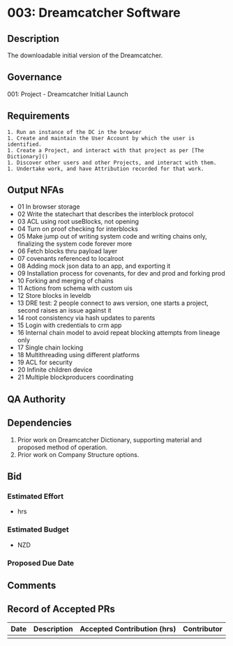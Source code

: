 # 003: Dreamcatcher Software

## Description

The downloadable initial version of the Dreamcatcher.

## Governance

001: Project - Dreamcatcher Initial Launch 

## Requirements

    1. Run an instance of the DC in the browser
    1. Create and maintain the User Account by which the user is identified.
    1. Create a Project, and interact with that project as per [The Dictionary]()
    1. Discover other users and other Projects, and interact with them.
    1. Undertake work, and have Attribution recorded for that work.

## Output NFAs

- 01 In browser storage
- 02 Write the statechart that describes the interblock protocol
- 03 ACL using root useBlocks, not opening
- 04 Turn on proof checking for interblocks
- 05 Make jump out of writing system code and writing chains only, finalizing the system code forever more
- 06 Fetch blocks thru payload layer
- 07 covenants referenced to localroot
- 08 Adding mock json data to an app, and exporting it
- 09 Installation process for covenants, for dev and prod and forking prod
- 10 Forking and merging of chains
- 11 Actions from schema with custom uis
- 12 Store blocks in leveldb
- 13 DRE test: 2 people connect to aws version, one starts a project, second raises an issue against it
- 14 root consistency via hash updates to parents
- 15 Login with credentials to crm app
- 16 Internal chain model to avoid repeat blocking attempts from lineage only
- 17 Single chain locking
- 18 Multithreading using different platforms
- 19 ACL for security
- 20 Infinite children device
- 21 Multiple blockproducers coordinating

## QA Authority

## Dependencies

1. Prior work on Dreamcatcher Dictionary, supporting material and proposed method of operation.
1. Prior work on Company Structure options.

## Bid 

### Estimated Effort

- hrs

### Estimated Budget

- NZD

### Proposed Due Date

## Comments 

## Record of Accepted PRs

| Date      | Description | Accepted Contribution (hrs) | Contributor |
| ----------- | ----------- | ----------- | ----------- |
|   |   |   | 
